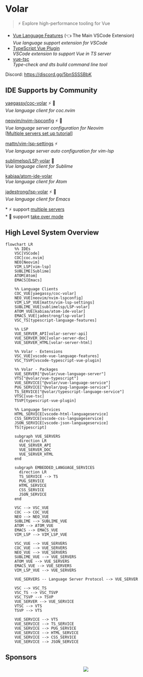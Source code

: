 # Volar

> ⚡ Explore high-performance tooling for Vue

- [Vue Language Features](https://github.com/johnsoncodehk/volar/tree/master/extensions/vscode-vue-language-features) (👈 The Main VSCode Extension)\
*Vue language support extension for VSCode*
- [TypeScript Vue Plugin](https://github.com/johnsoncodehk/volar/tree/master/extensions/vscode-typescript-vue-plugin) \
*VSCode extension to support Vue in TS server*
- [vue-tsc](https://github.com/johnsoncodehk/volar/tree/master/packages/vue-tsc) \
*Type-check and dts build command line tool*

Discord: https://discord.gg/5bnSSSSBbK

## IDE Supports by Community

[yaegassy/coc-volar](https://github.com/yaegassy/coc-volar) ⚡ 🤝 \
*Vue language client for coc.nvim*

[neovim/nvim-lspconfig](https://github.com/neovim/nvim-lspconfig) ⚡ 🤝 \
*Vue language server configuration for Neovim* \
[[Multiple servers set up tutorial](https://github.com/johnsoncodehk/volar/discussions/606)]

[mattn/vim-lsp-settings](https://github.com/mattn/vim-lsp-settings) ⚡ \
*Vue language server auto configuration for vim-lsp*

[sublimelsp/LSP-volar](https://github.com/sublimelsp/LSP-volar) 🤝 \
*Vue language client for Sublime*

[kabiaa/atom-ide-volar](https://github.com/kabiaa/atom-ide-volar) \
*Vue language client for Atom*

[jadestrong/lsp-volar](https://github.com/jadestrong/lsp-volar) ⚡ 🤝 \
*Vue language client for Emacs*

\* ⚡ support [multiple servers](https://github.com/johnsoncodehk/volar/discussions/393#discussioncomment-1213736) \
\* 🤝 support [take over mode](https://github.com/johnsoncodehk/volar/discussions/471)

## High Level System Overview

```mermaid
flowchart LR
    %% IDEs
    VSC[VSCode]
    COC[coc.nvim]
    NEO[Neovim]
    VIM_LSP[vim-lsp]
    SUBLIME[Sublime]
    ATOM[Atom]
    EMACS[Emacs]

    %% Language Clients
    COC_VUE[yaegassy/coc-volar]
    NEO_VUE[neovim/nvim-lspconfig]
    VIM_LSP_VUE[mattn/vim-lsp-settings]
    SUBLIME_VUE[sublimelsp/LSP-volar]
    ATOM_VUE[kabiaa/atom-ide-volar]
    EMACS_VUE[jadestrong/lsp-volar]
    VSC_TS[typescript-language-features]

    %% LSP
    VUE_SERVER_API[volar-server-api]
    VUE_SERVER_DOC[volar-server-doc]
    VUE_SERVER_HTML[volar-server-html]

    %% Volar - Extensions
    VSC_VUE[vscode-vue-language-features]
    VSC_TSVP[vscode-typescript-vue-plugin]

    %% Volar - Packages
    VUE_SERVER["@volar/vue-language-server"]
    VTS["@volar/vue-typescript"]
    VUE_SERVICE["@volar/vue-language-service"]
    PUG_SERVICE["@volar/pug-language-service"]
    TS_SERVICE["@volar/typescript-language-service"]
    VTSC[vue-tsc]
    TSVP[typescript-vue-plugin]

    %% Language Services
    HTML_SERVICE[vscode-html-languageservice]
    CSS_SERVICE[vscode-css-languageservice]
    JSON_SERVICE[vscode-json-languageservice]
    TS[typescript]

    subgraph VUE_SERVERS
      direction LR
      VUE_SERVER_API
      VUE_SERVER_DOC
      VUE_SERVER_HTML
    end

    subgraph EMBEDDED_LANGUAGE_SERVICES
      direction LR
      TS_SERVICE --> TS
      PUG_SERVICE
      HTML_SERVICE
      CSS_SERVICE
      JSON_SERVICE
    end

    VSC --> VSC_VUE
    COC --> COC_VUE
    NEO --> NEO_VUE
    SUBLIME --> SUBLIME_VUE
    ATOM --> ATOM_VUE
    EMACS --> EMACS_VUE
    VIM_LSP --> VIM_LSP_VUE

    VSC_VUE --> VUE_SERVERS
    COC_VUE --> VUE_SERVERS
    NEO_VUE --> VUE_SERVERS
    SUBLIME_VUE --> VUE_SERVERS
    ATOM_VUE --> VUE_SERVERS
    EMACS_VUE --> VUE_SERVERS
    VIM_LSP_VUE --> VUE_SERVERS

    VUE_SERVERS -- Language Server Protocol --> VUE_SERVER

    VSC --> VSC_TS
    VSC_TS --> VSC_TSVP
    VSC_TSVP --> TSVP
    VUE_SERVER --> VUE_SERVICE
    VTSC --> VTS
    TSVP --> VTS

    VUE_SERVICE --> VTS
    VUE_SERVICE --> TS_SERVICE
    VUE_SERVICE --> PUG_SERVICE
    VUE_SERVICE --> HTML_SERVICE
    VUE_SERVICE --> CSS_SERVICE
    VUE_SERVICE --> JSON_SERVICE
```

## Sponsors

<p align="center">
  <a href="https://cdn.jsdelivr.net/gh/johnsoncodehk/sponsors/sponsors.svg">
    <img src='https://cdn.jsdelivr.net/gh/johnsoncodehk/sponsors/sponsors.svg'/>
  </a>
</p>
